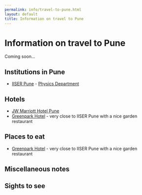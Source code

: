 ```yaml
---
permalink: info/travel-to-pune.html
layout: default
title: Information on travel to Pune
---
```


# Information on travel to Pune

Coming soon...

## Institutions in Pune
  * [IISER Pune](https://www.iiserpune.ac.in) - [Physics Department](https://www.iiserpune.ac.in/research/department/physics)

## Hotels 
  * [JW Marriott Hotel Pune](https://www.marriott.com/en-us/hotels/pnqmc-jw-marriott-hotel-pune/overview/)
  * [Greenpark Hotel](http://www.hotelgreenparkpune.com) - very close to IISER Pune with a nice garden restaurant 

## Places to eat 
  * [Greenpark Hotel](http://www.hotelgreenparkpune.com) - very close to IISER Pune with a nice garden restaurant 

## Miscellaneous notes

## Sights to see

